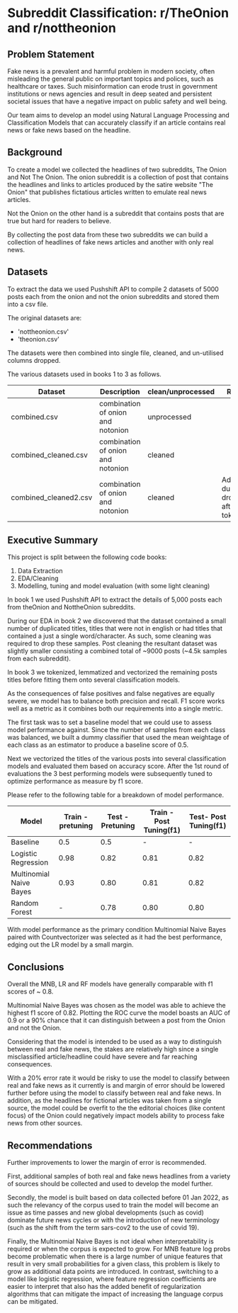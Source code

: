 # Subreddit Classification: r/TheOnion and r/nottheonion


## Problem Statement
Fake news is a prevalent and harmful problem in modern society, often misleading the general public on important topics and polices, such as healthcare or taxes. 
Such misinformation can erode trust in government institutions or news agencies and result in deep seated and persistent societal issues that have a negative impact on public safety and well being.


Our team aims to develop an model using Natural Language Processing and Classification Models that can accurately classify if an
article contains real news or fake news based on the headline.

## Background

To create a model we collected the headlines of two subreddits, The Onion and Not The Onion. 
The onion subreddit is a collection of post that contains the headlines and links to articles produced by the satire website "The Onion" 
that publishes fictatious articles written to emulate real news articles.

Not the Onion on the other hand is a subreddit that contains posts that are true but hard for readers to believe.

By collecting the post data from these two subreddits we can build a collection of headlines of fake news articles and another with only real news.

## Datasets

To extract the data we used Pushshift API to compile 2 datasets of 5000 posts each from the onion and not the onion subreddits and stored them into a csv file.

The original datasets are:
- 'nottheonion.csv'
- 'theonion.csv'

The datasets were then combined into single file, cleaned, and un-utilised columns dropped.

The various datasets used in books 1 to 3 as follows.

| Dataset               | Description                      | clean/unprocessed | Remarks                                          |Created   |
|-----------------------|----------------------------------|-------------------|--------------------------------------------------|--------|
| combined.csv          | combination of onion and notonion| unprocessed       |                                                  | Book 1 |
| combined_cleaned.csv  | combination of onion and notonion| cleaned           |                                                  | Book 2 |
| combined_cleaned2.csv | combination of onion and notonion| cleaned           | Additional duplicates dropped after tokenization | Book 3 |

## Executive Summary

This project is split between the following code books:
1) Data Extraction
2) EDA/Cleaning
3) Modelling, tuning and model evaluation (with some light cleaning)

In book 1 we used Pushshift API to extract the details of 5,000 posts each from theOnion and NottheOnion subreddits.

During our EDA in book 2 we discovered that the dataset contained a small number of duplicated titles, titles that were not in english or had titles that contained a just a single word/character.
As such, some cleaning was required to drop these samples. Post cleaning the resultant dataset was slightly smaller consisting a combined total of ~9000 posts (~4.5k samples from each subreddit).

In book 3 we tokenized, lemmatized and vectorized the remaining posts titles before fitting them onto several classification models.

As the consequences of false positives and false negatives are equally severe, we model has to balance both precision and recall. 
F1 score works well as a metric as it combines both our requirements into a single metric.

The first task was to set a baseline model that we could use to assess model performance against. 
Since the number of samples from each class was balanced, we built a dummy classifier that used the mean weightage of each class as an estimator to produce a baseline score of 0.5.

Next we vectorized the titles of the various posts into several classification models and evaluated them based on accuracy score.
After the 1st round of evaluations the 3 best performing models were subsequently tuned to optimize performance as measure by f1 score.

Please refer to the following table for a breakdown of model performance.

| Model                   | Train - pretuning | Test - Pretuning | Train - Post Tuning(f1) | Test- Post Tuning(f1) |
|-------------------------|-------------------|------------------|-------------------------|-----------------------|
| Baseline                | 0.5               | 0.5              | -                       | -                     |
| Logistic Regression     | 0.98              | 0.82             | 0.81                    | 0.82                  |
| Multinomial Naive Bayes | 0.93              | 0.80             | 0.81                    | 0.82                  |
| Random Forest           | -                 | 0.78             | 0.80                    | 0.80                  |

With model performance as the primary condition Multinomial Naive Bayes paired with Countvectorizer was selected as it had the best performance,
edging out the LR model by a small margin.

## Conclusions

Overall the MNB, LR and RF models have generally comparable with f1 scores of ~ 0.8.

Multinomial Naive Bayes was chosen as the model was able to achieve the highest f1 score of 0.82. 
Plotting the ROC curve the model boasts an AUC of 0.9 or a 90% chance that it can distinguish between a post from the Onion and not the Onion.

Considering that the model is intended to be used as a way to distinguish between real and fake news, 
the stakes are relatively high since a single misclassified article/headline could have severe and far reaching consequences.

With a 20% error rate it would be risky to use the model to classify between real and fake news as it currently is and margin of error should be lowered further before 
using the model to classify between real and fake news.
In addition, as the headlines for fictional articles was taken from a single source, 
the model could be overfit to the the editorial choices (like content focus) of the Onion could negatively impact models ability to process fake news from other sources.


## Recommendations

Further improvements to lower the margin of error is recommended.

First, additional samples of both real and fake news headlines from a variety of sources should be collected and used to develop the model further.

Secondly, the model is built based on data collected before 01 Jan 2022, as such the relevancy of the corpus used to train the model will become an issue as time passes and 
new global developments (such as covid) dominate future news cycles or with the introduction of new terminology (such as the shift from the term sars-cov2 to the use of covid 19).

Finally, the Multinomial Naive Bayes is not ideal when interpretability is required or when the corpus is expected to grow.
For MNB feature log probs become problematic when there is a large number of unique features that result in very small probabilities for a given class, this problem is likely to grow as additional data points are introduced. 
In contrast, switching to a model like logistic regression, where feature regression coefficients
are easier to interpret that also has the added benefit of  regularization algorithms that can mitigate the impact of increasing the language corpus can be mitigated. 


